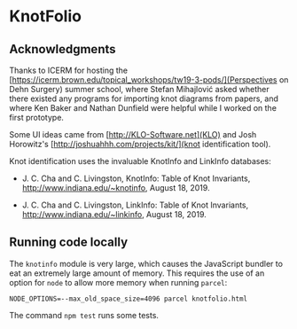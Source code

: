 # KnotFolio

## Acknowledgments

Thanks to ICERM for hosting the [https://icerm.brown.edu/topical_workshops/tw19-3-pods/](Perspectives on Dehn Surgery) summer school, where Stefan Mihajlović asked whether there existed any programs for importing knot diagrams from papers, and where Ken Baker and Nathan Dunfield were helpful while I worked on the first prototype.

Some UI ideas came from [http://KLO-Software.net](KLO) and Josh Horowitz's [http://joshuahhh.com/projects/kit/](knot identification tool).

Knot identification uses the invaluable KnotInfo and LinkInfo databases:

* J. C. Cha and C. Livingston, KnotInfo: Table of Knot Invariants, http://www.indiana.edu/~knotinfo, August 18, 2019.

* J. C. Cha and C. Livingston, LinkInfo: Table of Knot Invariants, http://www.indiana.edu/~linkinfo, August 18, 2019.

## Running code locally

The `knotinfo` module is very large, which causes the JavaScript bundler to eat an extremely large amount of memory.  This requires the use of an option for `node` to allow more memory when running `parcel`:
```
NODE_OPTIONS=--max_old_space_size=4096 parcel knotfolio.html
```

The command `npm test` runs some tests.
